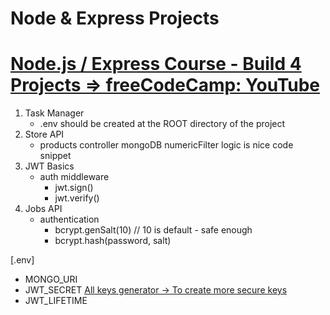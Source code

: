 # Node & Express Projects
# [Node.js / Express Course - Build 4 Projects => freeCodeCamp: YouTube](https://www.youtube.com/watch?v=qwfE7fSVaZM)

1. Task Manager
    - .env should be created at the ROOT directory of the project
2. Store API
    - products controller mongoDB numericFilter logic is nice code snippet
3. JWT Basics
    - auth middleware
        - jwt.sign()
        - jwt.verify()
4. Jobs API
    - authentication
        - bcrypt.genSalt(10)            // 10 is default - safe enough
        - bcrypt.hash(password, salt)

[.env]

- MONGO_URI
- JWT_SECRET [All keys generator -> To create more secure keys](https://www.allkeysgenerator.com/)
- JWT_LIFETIME